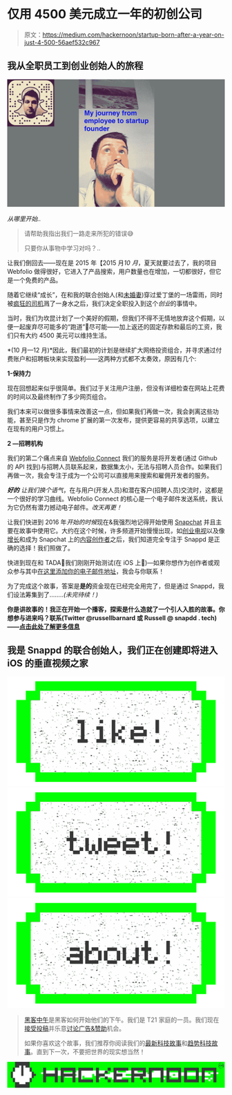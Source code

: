 # 仅用 4500 美元成立一年的初创公司

> 原文：<https://medium.com/hackernoon/startup-born-after-a-year-on-just-4-500-56aef532c967>

## 我从全职员工到创业创始人的旅程

![](img/e39bae2fa60fddd0525417696a78688c.png)

*从哪里开始..*

> 请帮助我指出我们一路走来所犯的错误😅
> 
> 只要你从事物中学习对吗？..

让我们倒回去——现在是 2015 年【2015 月*10 月*，夏天就要过去了，我的项目 Webfolio 做得很好，它进入了产品搜索，用户数量也在增加，一切都很好，但它是一个免费的产品。

随着它继续“成长”，在和我的联合创始人(和[未婚妻](https://twitter.com/creeshla))穿过爱丁堡的一场雷雨，同时被[疯狂的司机](https://startupsventurecapital.com/the-product-hunt-effect-one-week-on-356da2a0ef2d#.c9syhug1x)溅了一身水之后，我们决定全职投入到这个*创业*的事情中。

当时，我们为坎昆计划了一个美好的假期，但我们不得不无情地放弃这个假期，以便一起废弃尽可能多的“跑道”🤔尽可能——加上返还的固定存款和最后的工资，我们只有大约 4500 美元可以维持生活。

*(10 月—12 月)*因此，我们最初的计划是继续扩大网络投资组合，并寻求通过付费账户和招聘板块来实现盈利——这两种方式都不太奏效，原因有几个:

**1-保持力**

现在回想起来似乎很简单。我们过于关注用户注册，但没有详细检查在网站上花费的时间以及最终制作了多少网页组合。

我们本来可以做很多事情来改善这一点，但如果我们再做一次，我会剥离这些功能，甚至只是作为 chrome 扩展的第一次发布，提供更容易的共享选项，以建立在现有的用户习惯上。

**2 —招聘机构**

我们的第二个痛点来自 [Webfolio Connect](https://connect.webfol.io) 我们的服务是将开发者(通过 Github 的 API 找到)与招聘人员联系起来，数据集太小，无法与招聘人员合作。如果我们再做一次，我会专注于成为一个公司可以直接用来搜索和雇佣开发者的服务。

***好的*** *让我们换个语气*，在与用户(开发人员)和潜在客户(招聘人员)交流时，这都是一个很好的学习曲线。Webfolio Connect 的核心是一个电子邮件发送系统，我认为它仍然有潜力撼动电子邮件。*改天再更！*

让我们快进到 2016 年*开始的时候*现在&我强烈地记得开始使用 [Snapchat](https://hackernoon.com/tagged/snapchat) 并且主要在故事中使用它。大约在这个时候，许多频道开始慢慢出现，如[创业电视](https://www.producthunt.com/posts/startup-tv)以及像[增长](https://medium.com/u/946f534320f7#443b370765e7)和成为 Snapchat 上的[内容创作者](/@russellbarnard/swift-development-tips-on-snapchat-weekly-9f3ecd66b619#.1n8ubboqr)之后，我们知道完全专注于 Snappd 是正确的选择！我们照做了。

快进到现在和 TADA🎉我们刚刚开始测试(在 iOS 上📱)—如果你想作为创作者或观众参与其中[在这里添加你的电子邮件地址](https://snappd.tech)，我会与你联系！

为了完成这个故事，答案是**是的**资金现在已经完全用完了，但是通过 Snappd，我们设法筹集到了……..*(未完待续！)*

**你是讲故事的！我正在开始一个播客，探索是什么造就了一个引人入胜的故事。你想参与进来吗？联系(Twitter @russellbarnard 或 Russell @ snapdd . tech)——[点击此处了解更多信息](/@russellbarnard/what-makes-an-engaging-story-27f8d7b4907a#.6tool9lyh)**

## 我是 Snappd 的联合创始人，我们正在创建即将进入 iOS 的垂直视频之家

[![](img/50ef4044ecd4e250b5d50f368b775d38.png)](http://bit.ly/HackernoonFB)[![](img/979d9a46439d5aebbdcdca574e21dc81.png)](https://goo.gl/k7XYbx)[![](img/2930ba6bd2c12218fdbbf7e02c8746ff.png)](https://goo.gl/4ofytp)

> [黑客中午](http://bit.ly/Hackernoon)是黑客如何开始他们的下午。我们是 T21 家庭的一员。我们现在[接受投稿](http://bit.ly/hackernoonsubmission)并乐意[讨论广告&赞助](mailto:partners@amipublications.com)机会。
> 
> 如果你喜欢这个故事，我们推荐你阅读我们的[最新科技故事](http://bit.ly/hackernoonlatestt)和[趋势科技故事](https://hackernoon.com/trending)。直到下一次，不要把世界的现实想当然！

[![](img/be0ca55ba73a573dce11effb2ee80d56.png)](https://goo.gl/Ahtev1)